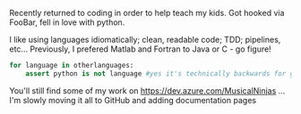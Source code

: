Recently returned to coding in order to help teach my kids. Got hooked via FooBar, fell in love with python.

I like using languages idiomatically; clean, readable code; TDD; pipelines, etc...
Previously, I prefered Matlab and Fortran to Java or C - go figure!

```python
for language in otherlanguages:
    assert python is not language #yes it's technically backwards for good assert logic ...
```

You'll still find some of my work on https://dev.azure.com/MusicalNinjas ...
I'm slowly moving it all to GitHub and adding documentation pages
